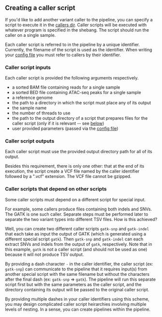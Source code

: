 ## Creating a caller script
If you'd like to add another variant caller to the pipeline, you can specify a script to execute it in the [callers dir](https://github.com/aryam7/merge_callers/tree/master/callers).
Caller scripts will be executed with whatever program is specified in the shebang. The script should run the caller on a single sample.

Each caller script is referred to in the pipeline by a unique identifier.
Currently, the filename of the script is used as the identifier.
When writing your [config file](https://github.com/aryam7/merge_callers/blob/master/config.yaml) you must refer to callers by their identifier.

### Caller script inputs
Each caller script is provided the following arguments respectively.
- a sorted BAM file containing reads for a single sample
- a sorted BED file containing ATAC-seq peaks for a single sample
- a reference genome
- the path to a directory in which the script must place any of its output
- the sample name
- the number of threads to use
- the path to the output directory of a script that prepares files for the caller script (only if it is relevant -- see [below](https://github.com/aryam7/merge_callers/tree/master/callers#caller-scripts-that-depend-on-other-scripts))
- user provided parameters (passed via the [config file](https://github.com/aryam7/merge_callers/blob/master/config.yaml))

### Caller script outputs
Each caller script must use the provided output directory path for all of its output.

Besides this requirement, there is only one other: that at the end of its execution, the script create a VCF file named by the caller identifier followed by a ".vcf" extension. The VCF file cannot be gzipped.

### Caller scripts that depend on other scripts
Some caller scripts must depend on a different script for special input.

For example, some callers produce files containing both indels and SNVs. The GATK is one such caller.
Separate steps must be performed later to separate the two variant types into different TSV files. How is this achieved?

Well, you can create two different caller scripts `gatk-snp` and `gatk-indel` that each take as input the output of GATK (which is generated using a different special script `gatk`).
Then `gatk-snp` and `gatk-indel` can each extract SNVs and indels from the output of `gatk`, respectively.
Note that in this example, `gatk` is not a caller script (and should not be used as one) because it will not produce TSV output.

By providing a dash character `-` in the caller identifier, the caller script (ex: `gatk-snp`) can communicate to the pipeline that it requires input(s) from another special script with the same filename but without the characters after the final dash (ex: `gatk-snp` => `gatk`).
The pipeline will run this separate script first but with the same parameters as the caller script, and the directory containing its output will be passed to the original caller script.

By providing multiple dashes in your caller identifiers using this scheme, you may design complicated caller script heirarchies involving multiple levels of nesting. In a sense, you can create pipelines within the pipeline.
